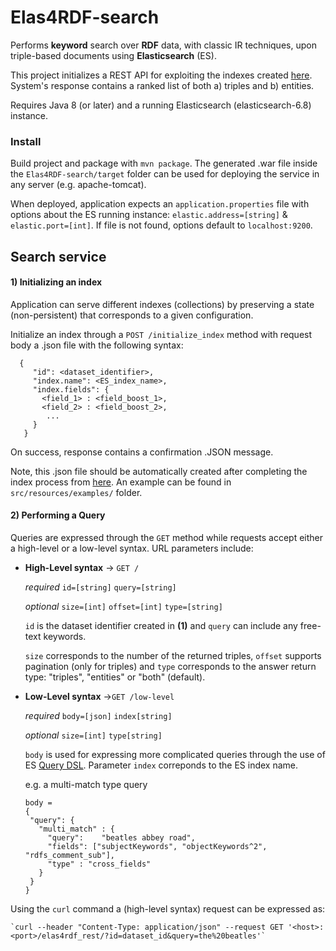 # Elas4RDF-search 
Performs **keyword** search over **RDF** data, with classic IR techniques, upon triple-based documents using **Elasticsearch** (ES).

This project initializes a REST API for exploiting the indexes created [here](https://github.com/SemanticAccessAndRetrieval/Elas4RDF-index). 
System's response contains a ranked list of both a) triples and b) entities. 

Requires Java 8 (or later) and a running Elasticsearch (elasticsearch-6.8) instance.

### Install
Build project and package with `mvn package`. The generated .war file inside the `Elas4RDF-search/target` 
folder can be used for deploying the service in any server (e.g. apache-tomcat).

When deployed, application expects an `application.properties` file with options about the ES running instance: `elastic.address=[string]` & `elastic.port=[int]`. 
If file is not found, options default to `localhost:9200`.
## Search service 

#### 1) Initializing an index
Application can serve different indexes (collections) by preserving a state (non-persistent) that corresponds to a given configuration. 

Initialize an index through a `POST /initialize_index` method with request body a .json file with the following
syntax:

```
  {
     "id": <dataset_identifier>,
     "index.name": <ES_index_name>,
     "index.fields": {
       <field_1> : <field_boost_1>,
       <field_2> : <field_boost_2>,
        ...
     }
   }
```

On success, response contains a confirmation .JSON message. 

Note, this .json file should be automatically created after completing the index process from [here](https://github.com/SemanticAccessAndRetrieval/Elas4RDF-index). An example
can be found in `src/resources/examples/` folder.

#### 2) Performing a Query

Queries are expressed through the `GET` method while requests accept either a high-level or a low-level syntax. URL parameters include:

* **High-Level syntax** -> `GET /`

   _required_ `id=[string]` `query=[string]`
   
   _optional_ `size=[int]`  `offset=[int]` `type=[string]`
    
    `id` is the dataset identifier created in **(1)** and
    `query` can include any free-text keywords. 
    
    `size` corresponds to the number of the returned triples, `offset` supports pagination (only for triples) and 
    `type` corresponds to the answer return type: "triples", "entities" or "both" (default).
    
            
* **Low-Level syntax** ->`GET /low-level`    

    _required_ `body=[json]` `index[string]`
    
    _optional_ `size=[int]` `type[string]`
    
    `body` is used for expressing more complicated queries through the use of ES [Query DSL](https://www.elastic.co/guide/en/elasticsearch/reference/current/query-dsl.html).
    Parameter `index` correponds to the ES index name.
    
    e.g. a multi-match type query
   ```
  body = 
  {
    "query": {
      "multi_match" : {
        "query":    "beatles abbey road", 
        "fields": ["subjectKeywords", "objectKeywords^2", "rdfs_comment_sub"],
        "type" : "cross_fields"
      }
    }
  }
    ```
    
    
     
 Using the `curl` command a (high-level syntax) request can be expressed as:
 
    `curl --header "Content-Type: application/json" --request GET '<host>:<port>/elas4rdf_rest/?id=dataset_id&query=the%20beatles'`
      
